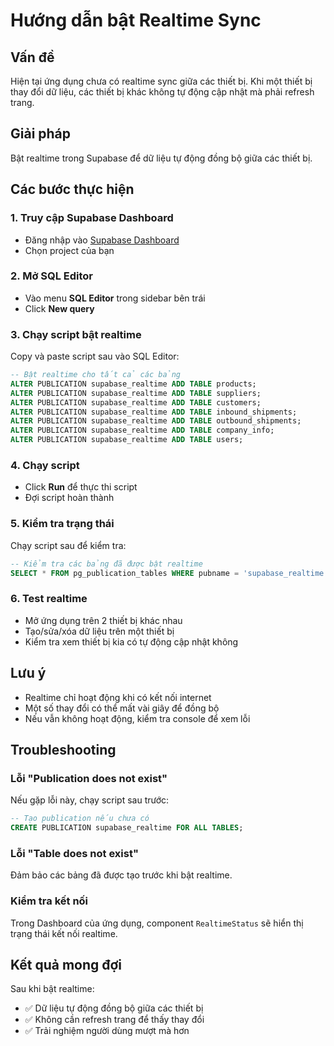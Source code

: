 # Hướng dẫn bật Realtime Sync

## Vấn đề
Hiện tại ứng dụng chưa có realtime sync giữa các thiết bị. Khi một thiết bị thay đổi dữ liệu, các thiết bị khác không tự động cập nhật mà phải refresh trang.

## Giải pháp
Bật realtime trong Supabase để dữ liệu tự động đồng bộ giữa các thiết bị.

## Các bước thực hiện

### 1. Truy cập Supabase Dashboard
- Đăng nhập vào [Supabase Dashboard](https://supabase.com/dashboard)
- Chọn project của bạn

### 2. Mở SQL Editor
- Vào menu **SQL Editor** trong sidebar bên trái
- Click **New query**

### 3. Chạy script bật realtime
Copy và paste script sau vào SQL Editor:

```sql
-- Bật realtime cho tất cả các bảng
ALTER PUBLICATION supabase_realtime ADD TABLE products;
ALTER PUBLICATION supabase_realtime ADD TABLE suppliers;
ALTER PUBLICATION supabase_realtime ADD TABLE customers;
ALTER PUBLICATION supabase_realtime ADD TABLE inbound_shipments;
ALTER PUBLICATION supabase_realtime ADD TABLE outbound_shipments;
ALTER PUBLICATION supabase_realtime ADD TABLE company_info;
ALTER PUBLICATION supabase_realtime ADD TABLE users;
```

### 4. Chạy script
- Click **Run** để thực thi script
- Đợi script hoàn thành

### 5. Kiểm tra trạng thái
Chạy script sau để kiểm tra:

```sql
-- Kiểm tra các bảng đã được bật realtime
SELECT * FROM pg_publication_tables WHERE pubname = 'supabase_realtime';
```

### 6. Test realtime
- Mở ứng dụng trên 2 thiết bị khác nhau
- Tạo/sửa/xóa dữ liệu trên một thiết bị
- Kiểm tra xem thiết bị kia có tự động cập nhật không

## Lưu ý
- Realtime chỉ hoạt động khi có kết nối internet
- Một số thay đổi có thể mất vài giây để đồng bộ
- Nếu vẫn không hoạt động, kiểm tra console để xem lỗi

## Troubleshooting

### Lỗi "Publication does not exist"
Nếu gặp lỗi này, chạy script sau trước:

```sql
-- Tạo publication nếu chưa có
CREATE PUBLICATION supabase_realtime FOR ALL TABLES;
```

### Lỗi "Table does not exist"
Đảm bảo các bảng đã được tạo trước khi bật realtime.

### Kiểm tra kết nối
Trong Dashboard của ứng dụng, component `RealtimeStatus` sẽ hiển thị trạng thái kết nối realtime.

## Kết quả mong đợi
Sau khi bật realtime:
- ✅ Dữ liệu tự động đồng bộ giữa các thiết bị
- ✅ Không cần refresh trang để thấy thay đổi
- ✅ Trải nghiệm người dùng mượt mà hơn 